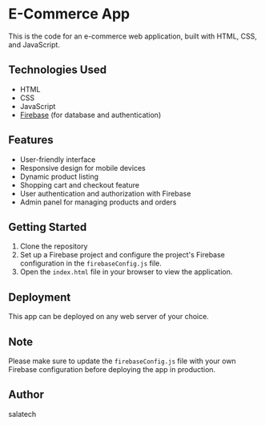 # E-Commerce App

This is the code for an e-commerce web application, built with HTML, CSS, and JavaScript.

## Technologies Used
- HTML
- CSS
- JavaScript
- [Firebase](https://firebase.google.com/) (for database and authentication)

## Features
- User-friendly interface
- Responsive design for mobile devices
- Dynamic product listing
- Shopping cart and checkout feature
- User authentication and authorization with Firebase
- Admin panel for managing products and orders

## Getting Started
1. Clone the repository
2. Set up a Firebase project and configure the project's Firebase configuration in the `firebaseConfig.js` file.
3. Open the `index.html` file in your browser to view the application.

## Deployment
This app can be deployed on any web server of your choice.

## Note
Please make sure to update the `firebaseConfig.js` file with your own Firebase configuration before deploying the app in production.

## Author
salatech
